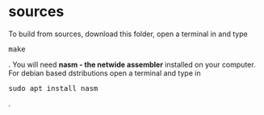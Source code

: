 # sources
To build from sources, download this folder, open a terminal in and type <pre>make</pre>.
You will need <b>nasm - the netwide assembler</b> installed on your computer. For debian based dstributions open a terminal and type in <pre>sudo apt install nasm</pre>.
